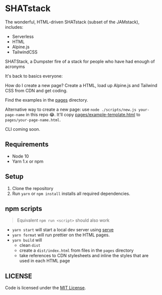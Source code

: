# SHATstack

The wonderful, HTML-driven SHATstack (subset of the JAMstack), includes:

- Serverless
- HTML
- Alpine.js
- TailwindCSS


SHATStack, a Dumpster fire of a stack for people who have had enough of acronyms

It's back to basics everyone:

How do I create a new page? Create a HTML, load up Alpine.js and Tailwind CSS from CDN and get coding.

Find the examples in the [pages](./pages) directory.


Alternative way to create a new page: use `node ./scripts/new.js your-page-name` in this repo 😂. It'll copy [pages/example-template.html](./pages/example-template.html) to `pages/your-page-name.html`.

CLI coming soon.

## Requirements

- Node 10
- Yarn 1.x or npm

## Setup

1. Clone the repository
2. Run `yarn` or `npm install` installs all required dependencies.

## npm scripts

> Equivalent `npm run <script>` should also work

- `yarn start` will start a local dev server using [serve](https://github.com/zeit/serve)
- `yarn format` will run prettier on the HTML pages.
- `yarn build` will
  - clean `dist`
  - create a `dist/index.html` from files in the `pages` directory
  - take references to CDN stylesheets and inline the styles that are used in each HTML page

## LICENSE

Code is licensed under the [MIT License](./LICENSE).
